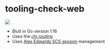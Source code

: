 # tooling-check-web


![](https://i.imgur.com/rmBL0hg.png)

- Biult in Go version 1.16
- Uses the [chi routing](https://github.com/go-chi/chi)
- Uses [Alex Edwards SCS session](https://github.com/alexedwards/scs/v2) management
